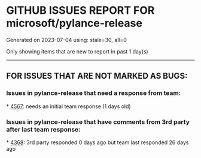 
# GITHUB ISSUES REPORT FOR microsoft/pylance-release


Generated on 2023-07-04 using: stale=30, all=0


Only showing items that are new to report in past 1 day(s)


---

## FOR ISSUES THAT ARE NOT MARKED AS BUGS:


### Issues in pylance-release that need a response from team:


\* [4567](https://github.com/microsoft/pylance-release/issues/4567 "[GeneralTypeIssues] Reported &quot;Expected TypedDict type argument for Unpack&quot; when used with `TypeVar`"): needs an initial team response (1 days old)

### Issues in pylance-release that have comments from 3rd party after last team response:


\* [4368](https://github.com/microsoft/pylance-release/issues/4368 "Import resolution errors could search the user's virtual environments"): 3rd party responded 0 days ago but team last responded 26 days ago
